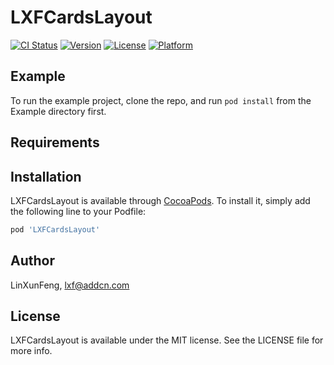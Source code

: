 # LXFCardsLayout

[![CI Status](https://img.shields.io/travis/LinXunFeng/LXFCardsLayout.svg?style=flat)](https://travis-ci.org/LinXunFeng/LXFCardsLayout)
[![Version](https://img.shields.io/cocoapods/v/LXFCardsLayout.svg?style=flat)](https://cocoapods.org/pods/LXFCardsLayout)
[![License](https://img.shields.io/cocoapods/l/LXFCardsLayout.svg?style=flat)](https://cocoapods.org/pods/LXFCardsLayout)
[![Platform](https://img.shields.io/cocoapods/p/LXFCardsLayout.svg?style=flat)](https://cocoapods.org/pods/LXFCardsLayout)

## Example

To run the example project, clone the repo, and run `pod install` from the Example directory first.

## Requirements

## Installation

LXFCardsLayout is available through [CocoaPods](https://cocoapods.org). To install
it, simply add the following line to your Podfile:

```ruby
pod 'LXFCardsLayout'
```

## Author

LinXunFeng, lxf@addcn.com

## License

LXFCardsLayout is available under the MIT license. See the LICENSE file for more info.
